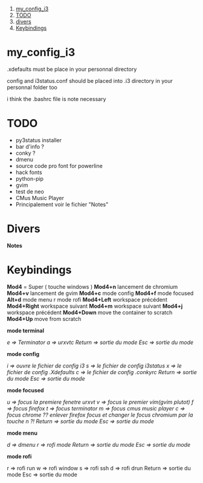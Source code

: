 1. [my_config_i3](#my_config_i3)
2. [TODO](#todo)
3. [divers](#divers)
4. [Keybindings](#keybindings)

my_config_i3
============
.xdefaults must be place in your personnal directory 

config and i3status.conf should be placed into .i3 directory in your personnal folder too

i think the .bashrc file is note necessary


TODO
============
- py3status installer
- bar d'info ?
- conky ?
- dmenu
- source code pro font for powerline
- hack fonts
- python-pip
- gvim
- test de neo
- CMus Music Player
- Principalement voir le fichier "Notes"

Divers
=====
**Notes**

Keybindings
====

**Mod4** = Super ( touche windows )
**Mod4+n** lancement de chromium
**Mod4+v** lancement de gvim
**Mod4+c** mode config
**Mod4+f** mode focused
**Alt+d** mode menu
    r mode rofi
**Mod4+Left** workspace précédent
**Mod4+Right** workspace suivant
**Mod4+m** workspace suivant
**Mod4+j** workspace précédent
**Mod4+Down** move the container to scratch
**Mod4+Up** move from scratch

**mode terminal**

*e => Terminator
a => urxvtc
Return => sortie du mode
Esc => sortie du mode*


**mode config**

*i => ouvre le fichier de config i3
s => le fichier de config i3status
x => le fichier de config .Xdefaults
c => le fichier de config .conkyrc
Return => sortie du mode
Esc => sortie du mode*

**mode focused**

*u => focus la premiere fenetre urxvt
v => focus le premier vim(gvim plutot)
f => focus firefox
t => focus terminator
m => focus cmus music player
c => focus chrome ??
*enlever firefox focus et changer le focus chromium par la touche n ?!*
Return => sortie du mode
Esc => sortie du mode*

**mode menu**

*d => dmenu
r => rofi mode
Return => sortie du mode
Esc => sortie du mode*

**mode rofi**

r => rofi run
w => rofi window
s => rofi ssh
d => rofi drun
Return => sortie du mode
Esc => sortie du mode
